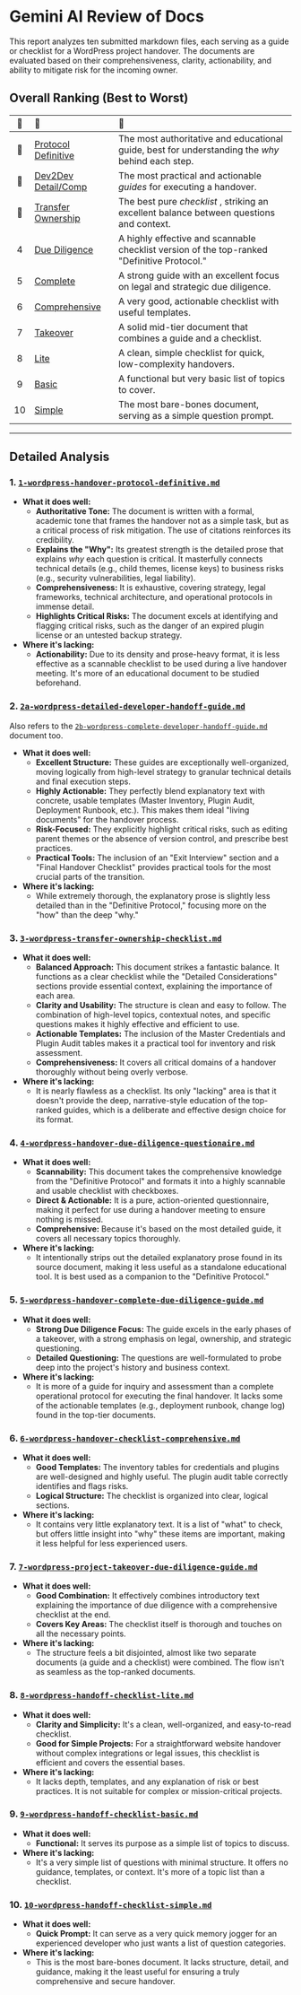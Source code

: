 # Gemini AI Review of Docs

This report analyzes ten submitted markdown files, each serving as a guide or checklist for a WordPress project handover. The documents are evaluated based on their comprehensiveness, clarity, actionability, and ability to mitigate risk for the incoming owner.

## Overall Ranking (Best to Worst)

| 🏅 | 📄                                                                    | 📝                                                                                              |
| :-: | :--------------------------------------------------------------------- | :----------------------------------------------------------------------------------------------- |
| 🏅 | [Protocol Definitive](#1-1-wordpress-handover-protocol-definitivemd)     | The most authoritative and educational guide, best for understanding the *why* behind each step. |
| 🥈 | [Dev2Dev Detail/Comp](#2-2a-wordpress-detailed-developer-handoff-guidemd) | The most practical and actionable *guides* for executing a handover.                             |
| 🥈 | [Transfer Ownership](#3-3-wordpress-transfer-ownership-checklistmd)      | The best pure *checklist* , striking an excellent balance between questions and context.         |
|  4  | [Due Diligence](#4-4-wordpress-handover-due-diligence-questionairemd)    | A highly effective and scannable checklist version of the top-ranked "Definitive Protocol."      |
|  5  | [Complete](#5-5-wordpress-handover-complete-due-diligence-guidemd)       | A strong guide with an excellent focus on legal and strategic due diligence.                     |
|  6  | [Comprehensive](#6-6-wordpress-handover-checklist-comprehensivemd)       | A very good, actionable checklist with useful templates.                                         |
|  7  | [Takeover](#7-7-wordpress-project-takeover-due-diligence-guidemd)        | A solid mid-tier document that combines a guide and a checklist.                                 |
|  8  | [Lite](#8-8-wordpress-handoff-checklist-litemd)                          | A clean, simple checklist for quick, low-complexity handovers.                                   |
|  9  | [Basic](#9-9-wordpress-handoff-checklist-basicmd)                        | A functional but very basic list of topics to cover.                                             |
| 10  | [Simple](#10-10-wordpress-handoff-checklist-simplemd)                     | The most bare-bones document, serving as a simple question prompt.                               |

---

## Detailed Analysis

### 1. [`1-wordpress-handover-protocol-definitive.md`](https://github.com/dylarcher/docs.wp-handoff/blob/main/1-wordpress-handover-protocol-definitive.md)

- **What it does well:**
  - **Authoritative Tone:** The document is written with a formal, academic tone that frames the handover not as a simple task, but as a critical process of risk mitigation. The use of citations reinforces its credibility.
  - **Explains the "Why":** Its greatest strength is the detailed prose that explains *why* each question is critical. It masterfully connects technical details (e.g., child themes, license keys) to business risks (e.g., security vulnerabilities, legal liability).
  - **Comprehensiveness:** It is exhaustive, covering strategy, legal frameworks, technical architecture, and operational protocols in immense detail.
  - **Highlights Critical Risks:** The document excels at identifying and flagging critical risks, such as the danger of an expired plugin license or an untested backup strategy.
- **Where it's lacking:**
  - **Actionability:** Due to its density and prose-heavy format, it is less effective as a scannable checklist to be used during a live handover meeting. It's more of an educational document to be studied beforehand.

### 2. [`2a-wordpress-detailed-developer-handoff-guide.md`](https://github.com/dylarcher/docs.wp-handoff/blob/main/2a-wordpress-detailed-developer-handoff-guide.md)

Also refers to the [`2b-wordpress-complete-developer-handoff-guide.md`](https://github.com/dylarcher/docs.wp-handoff/blob/main/2b-wordpress-complete-developer-handoff-guide.md) document too.

- **What it does well:**
  - **Excellent Structure:** These guides are exceptionally well-organized, moving logically from high-level strategy to granular technical details and final execution steps.
  - **Highly Actionable:** They perfectly blend explanatory text with concrete, usable templates (Master Inventory, Plugin Audit, Deployment Runbook, etc.). This makes them ideal "living documents" for the handover process.
  - **Risk-Focused:** They explicitly highlight critical risks, such as editing parent themes or the absence of version control, and prescribe best practices.
  - **Practical Tools:** The inclusion of an "Exit Interview" section and a "Final Handover Checklist" provides practical tools for the most crucial parts of the transition.
- **Where it's lacking:**
  - While extremely thorough, the explanatory prose is slightly less detailed than in the "Definitive Protocol," focusing more on the "how" than the deep "why."

### 3. [`3-wordpress-transfer-ownership-checklist.md`](https://github.com/dylarcher/docs.wp-handoff/blob/main/3-wordpress-transfer-ownership-checklist.md)

- **What it does well:**
  - **Balanced Approach:** This document strikes a fantastic balance. It functions as a clear checklist while the "Detailed Considerations" sections provide essential context, explaining the importance of each area.
  - **Clarity and Usability:** The structure is clean and easy to follow. The combination of high-level topics, contextual notes, and specific questions makes it highly effective and efficient to use.
  - **Actionable Templates:** The inclusion of the Master Credentials and Plugin Audit tables makes it a practical tool for inventory and risk assessment.
  - **Comprehensiveness:** It covers all critical domains of a handover thoroughly without being overly verbose.
- **Where it's lacking:**
  - It is nearly flawless as a checklist. Its only "lacking" area is that it doesn't provide the deep, narrative-style education of the top-ranked guides, which is a deliberate and effective design choice for its format.

### 4. [`4-wordpress-handover-due-diligence-questionaire.md`](https://github.com/dylarcher/docs.wp-handoff/blob/main/4-wordpress-handover-due-diligence-questionaire.md)

- **What it does well:**
  - **Scannability:** This document takes the comprehensive knowledge from the "Definitive Protocol" and formats it into a highly scannable and usable checklist with checkboxes.
  - **Direct & Actionable:** It is a pure, action-oriented questionnaire, making it perfect for use during a handover meeting to ensure nothing is missed.
  - **Comprehensive:** Because it's based on the most detailed guide, it covers all necessary topics thoroughly.
- **Where it's lacking:**
  - It intentionally strips out the detailed explanatory prose found in its source document, making it less useful as a standalone educational tool. It is best used as a companion to the "Definitive Protocol."

### 5. [`5-wordpress-handover-complete-due-diligence-guide.md`](https://github.com/dylarcher/docs.wp-handoff/blob/main/5-wordpress-handover-complete-due-diligence-guide.md)

- **What it does well:**
  - **Strong Due Diligence Focus:** The guide excels in the early phases of a takeover, with a strong emphasis on legal, ownership, and strategic questioning.
  - **Detailed Questioning:** The questions are well-formulated to probe deep into the project's history and business context.
- **Where it's lacking:**
  - It is more of a guide for inquiry and assessment than a complete operational protocol for executing the final handover. It lacks some of the actionable templates (e.g., deployment runbook, change log) found in the top-tier documents.

### 6. [`6-wordpress-handover-checklist-comprehensive.md`](https://github.com/dylarcher/docs.wp-handoff/blob/main/6-wordpress-handover-checklist-comprehensive.md)

- **What it does well:**
  - **Good Templates:** The inventory tables for credentials and plugins are well-designed and highly useful. The plugin audit table correctly identifies and flags risks.
  - **Logical Structure:** The checklist is organized into clear, logical sections.
- **Where it's lacking:**
  - It contains very little explanatory text. It is a list of "what" to check, but offers little insight into "why" these items are important, making it less helpful for less experienced users.

### 7. [`7-wordpress-project-takeover-due-diligence-guide.md`](https://github.com/dylarcher/docs.wp-handoff/blob/main/7-wordpress-project-takeover-due-diligence-guide.md)

- **What it does well:**
  - **Good Combination:** It effectively combines introductory text explaining the importance of due diligence with a comprehensive checklist at the end.
  - **Covers Key Areas:** The checklist itself is thorough and touches on all the necessary points.
- **Where it's lacking:**
  - The structure feels a bit disjointed, almost like two separate documents (a guide and a checklist) were combined. The flow isn't as seamless as the top-ranked documents.

### 8. [`8-wordpress-handoff-checklist-lite.md`](https://github.com/dylarcher/docs.wp-handoff/blob/main/8-wordpress-handoff-checklist-lite.md)

- **What it does well:**
  - **Clarity and Simplicity:** It's a clean, well-organized, and easy-to-read checklist.
  - **Good for Simple Projects:** For a straightforward website handover without complex integrations or legal issues, this checklist is efficient and covers the essential bases.
- **Where it's lacking:**
  - It lacks depth, templates, and any explanation of risk or best practices. It is not suitable for complex or mission-critical projects.

### 9. [`9-wordpress-handoff-checklist-basic.md`](https://github.com/dylarcher/docs.wp-handoff/blob/main/9-wordpress-handoff-checklist-basic.md)

- **What it does well:**
  - **Functional:** It serves its purpose as a simple list of topics to discuss.
- **Where it's lacking:**
  - It's a very simple list of questions with minimal structure. It offers no guidance, templates, or context. It's more of a topic list than a checklist.

### 10. [`10-wordpress-handoff-checklist-simple.md`](https://github.com/dylarcher/docs.wp-handoff/blob/main/10-wordpress-handoff-checklist-simple.md)

- **What it does well:**
  - **Quick Prompt:** It can serve as a very quick memory jogger for an experienced developer who just wants a list of question categories.
- **Where it's lacking:**
  - This is the most bare-bones document. It lacks structure, detail, and guidance, making it the least useful for ensuring a truly comprehensive and secure handover.
